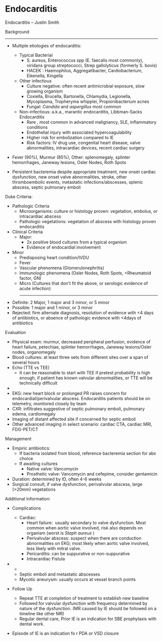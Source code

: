 # Endocarditis
 
Endocarditis – Justin Smith

Background

-   -   -   -   -   

-   Multiple etiologies of endocarditis:
    -   Typical Bacterial
        -   S. aureus, Enterococcus spp (E. faecalis most commonly),
            viridans group streptococci, Strep gallolyticus (formerly S.
            bovis)
        -   HACEK
            : Haemophilus, Aggregatibacter, Cardiobacterium, Eikenella,
            Kingella
    -   Other infectious
        -   Culture negative: often recent antimicrobial exposure, slow
            growing organism
        -   Coxiella, Brucella, Bartonella, Chlamydia, Legionella,
            Mycoplasma, Tropheryma whipplei, Propionibacterium acnes
        -   Fungal: *Candida* and *aspergillus* most common
    -   Non-infectious: a.k.a., marantic endocarditis, Libbman-Sacks
        Endocarditis
        -   Rare
            , most common in advanced malignancy, SLE, inflammatory
            conditions
        -   Endothelial injury with associated hypercoagulability
        -   Higher risk for embolization compared to IE
        -   Risk factors: IV drug use, congenital heart disease, valve
            abnormalities, intracardiac devices, recent cardiac surgery

-   Fever (90%), Murmur (85%), Other: splenomegaly, splinter
    hemorrhages, Janeway lesions, Osler Nodes, Roth Spots

-   Persistent bacteremia despite appropriate treatment, new onset
    cardiac dysfunction, new onset valve abnormalities, stroke, other
    thromboembolic events, metastatic infections/abscesses, splenic
    abscess, septic pulmonary emboli

Duke Criteria:

-   Pathologic Criteria
    -   Microorganisms: culture or histology proven: vegetation,
        embolus, or intracardiac abscess
    -   Pathologic vegetations: vegetation of abscess with histology
        proven endocarditis
-   Clinical Criteria
    -   Major:
        -   2x positive blood cultures from a typical organism
        -   Evidence of endocardial involvement
-   Minor
    -   Predisposing heart condition/IVDU
    -   Fever
    -   Vascular phenomena (Glomerulonephritis)
    -   Immunologic phenomena (Osler Nodes, Roth Spots, +Rheumatoid
        factor, GN)
    -   Micro (Cultures that don’t fit the above, or serologic evidence
        of acute infection)
        -   -   -   -   
-   Definite: 2 Major, 1 major and 3 minor, or 5 minor
-   Possible: 1 major and 1 minor, or 3 minor
-   Rejected: firm alternate diagnosis, resolution of evidence with \<4
    days of antibiotics, or absence of pathologic evidence with \<4days
    of antibiotics

Evaluation

-   Physical exam: murmur, decreased peripheral perfusion, evidence of
    heart failure, petechiae, splinter hemorrhages, Janeway
    lesions/Osler nodes, organomegaly
-   Blood cultures: at least three sets from different sites over a span
    of several hours
-   Echo (TTE vs TEE)
    -   It can be reasonable to start with TEE if pretest probability is
        high enough, if patient has known valvular abnormalities, or TTE
        will be technically difficult
-   
-   EKG: new heart block or prolonged PR raises concern for
    endocardial/perivalvular abscess. Endocarditis patients should be on
    telemetry, monitored closely by team
-   CXR: infiltrates suggestive of septic pulmonary emboli, pulmonary
    edema, cardiomegaly
-   Imaging of distant affected site if concerned for septic emboli
-   Other advanced imaging in select scenario: cardiac CTA, cardiac MRI,
    FDG-PET/CT

Management

-   Empiric antibiotics:
    -   If bacteria isolated from blood, reference bacteremia section
        for abx choice
    -   If awaiting cultures
        -   Native valve: Vancomycin
        -   Prosthetic valve: Vancomycin and cefepime, consider
            gentamicin
-   Duration: determined by ID, often 4-6 weeks
-   Surgical consult, if valve dysfunction, perivalvular abscess, large
    (>20mm) vegetations

Additional Information:

-   Complications
    -   Cardiac:
        -   Heart failure:  usually secondary to valve dysfunction. Most
            common when aortic valve involved, risk also depends on
            organism (worst is *Staph aureus* )
        -   Perivalvular abscess: suspect when there are conduction
            abnormalities on EKG; most likely when aortic valve
            involved, less likely with mitral valve.
        -   Pericarditis: can be suppurative or non-suppurative
        -   Intracardiac Fistula

-   -   
    -   Septic emboli and metastatic abscesses
    -   Mycotic aneurysm: usually occurs at vessel branch points

-   Follow
    Up
    -   Repeat TTE at completion of treatment to establish new baseline
    -   Followed for valvular dysfunction with frequency determined by
        nature of the dysfunction. (MR caused by IE should be followed
        on a timeline like other MR)
    -   Regular dental care, Prior IE is an indication for SBE
        prophylaxis with dental work.

-   Episode of IE is an indication fo
    r PDA or VSD closure
